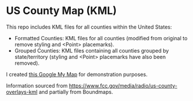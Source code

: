 # US County Map (KML)

This repo includes KML files for all counties within the United States:
- Formatted Counties: KML files for all counties (modified from original to remove styling and \<Point\> placemarks).
- Grouped Counties: KML files containing all counties grouped by state/territory (styling and \<Point\> placemarks have also been removed).

I created [this Google My Map](https://www.google.com/maps/d/u/0/edit?mid=1KsfdbZ9LaHd3gNX2s0X9GSZOUB_U9wg&usp=sharing) for demonstration purposes.

Information sourced from https://www.fcc.gov/media/radio/us-county-overlays-kml and partially from Boundmaps.

